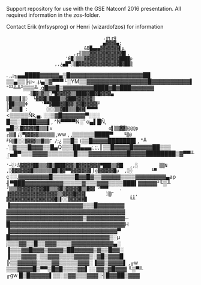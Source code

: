Support repository for use with the GSE Natconf 2016 presentation.
All required information in the zos-folder.

Contact Erik (mfsysprog) or Henri (wizardofzos) for information

                                                                               
                                        ,╔╕╓g                                   
                                        ▄▓▓▓▓▄;                                 
                                 &B█▄▄▄▓▓▓▓▓▓▓▌µ                                
                             ,╓╢▒▒▒▓▓▓▓▓▓▓▓▓▓▓▓█▌,                              
                          'É█░▒▒▒▓▓▓▓▓▓▓▓▓▓▓▓▓████p                             
                      ,,¿▄█▀░▒█▓▓▓▓▓▓▓▓▓▓▓▓▓▓▓█▓██▒                             
.           ,,¡╖▄▄████▓▓▓▓▓▄▒█▓▓▓▓▓▓▓▓▓▓▓▓▓▓▓▓▓▓▓██                             
▒▒▄▒▒╠µ~ .µ▄▒▓▀▀▀└░YM▒▒▓▓▓▓▓▓▓▓▓▓▓▓▓▓▓▓█▓▓▓▓▓▓▓▓▓▓▌                             
  "²²╩╩²▒▒▒╩       .g█▓▓█▒▓▓▓▓▓▓▓▓████▓█▓███▓▓▓▓▓▓                              
         `        .▒█▓▒▓▒▒░▀█▓▓▓▓▓▒▒████▓██▓█▓▓▓▓▄                              
                  ▒█▒▒▒▌▒░  ╘▓▓▓█▒████▒▒▓███▓▓▓▓▓▓▒                             
                ╟██▒▒▒▒Φ     '▀▀▓███▓▓█▓▓▒▓▓█▓▓▓▓▓╜                             
               ╟▀▒▒▒█ :       ░░░▒▒▓██▒▒▒█▓▓▌▀▀▀▀`                              
              <▒▒▒▒▒Ñk,▄,       ░░▒▓█▓▓▓▓▓▓▀░░░                                 
              █▒▒░████▓▓▓▌,        ^Ñ▀▀▀▀Ñ░'         α▄▌█Ñ,                     
             ▄█▒`░█▓▓▓▓▓█▒▒▒▌v                     α▌▒▒▓▓▒@@@p                  
            ╓▒▒▌¡░▀▓▓▓▓▓▒▒▒▒▒▒`         ,ww   ,  ,▒▒▒▒▒▒████▀`    ╙▒@           
            ╜Ñ▒█░░░▓▓▓▓▒▒█▒▒Γ /`;¿      ▒▒█▒ )▒▒█▓▓▓▓███████▌,     "╨           
               .'░▓▒▒▒█▓▓▓▒▒█▄Q▒▒▒██▄▄▄;,;;,║▒▒█▓▓▓▓█▓▓▓▓▓██▒▒▒                 
              ┌▄█▀▒▒▒▓▓▓▓▒▒▒▒▒▒▒█▒▒▒▓▓▓▓▓▓▓▓▓▓█▓▓▓▓████████▒▓▀▀╨        ``      
              `'─░²å▓▓▓▓▓██▒▒▒▓█▒████▓▓▓▒█▓▓▓▓▓▓▓▓▀███▒▒▓█▌  ,,░        ▒▒N     
                  ,░▓▓▓▓▓▓▓█▒▒▒▒▒▒▒██▒█▓▀▀▓▓▓▓▓▓▓▌⌡g▓▓▓▓▓▓█µ  ,░░       ╙▀`     
                ç░░,▓▓▓▓▓▓▓▓█▒▒▒▒▒▒█▓▓█▓▒▒▓▓▓▓▓▒▒▒▒▓▓▓▓▓▓▓▓▄ap                  
                ╢▀███▓▓▓▓▓▓▓▓▓▓▒▒▒▒▒▓▒▒▒▓▓▓▒▒▒▒███▌▓▓▓▓▓²╙▒╨`                   
                 ²▒▒▒▓▓▓▓▓▓▓▓▓▓██▒▒▒▓█▒▓▓▓▓▓█▒▒█▓▓ ²▀▀▀    .                    
                     ▐▓▓▓▓▓▓▓▓▓▓▓▓▓▓▓▓▓▓▒▒▓▓▓▓█▓▓▓▌       ]▒Γ      ,,,          
                     ▓▓▓▓▓▓▓▓▓▓▓▓▓▓▓▓▓▓█▒▌░░▓▓▓▓▓▓█                ╙╨`          
                    ▐▓▓▓▓▓▓▓▓▓▓▓▓▓▓▓▓▓▓▓▒▒▒█▓▓▓▓▓▓▓                             
                    ▓▓▓▓▓▓▓▓▓▓▓▓▓▓▓▓▓▓▓▓▓▓▓▓▓▓▓▓▓▓▓                             
                    ▓▓▓▓▓▓▓▓▓▓▓▓▓▓▓▓▓▓▓▓▒▓▓▓▓▓▓▓▓▓▓─                            
                    █▓▓▓▓▓▓▓▓▓▓▓▓▓▓▓▓▓▓▓▓▓▓▓▓▓▓▓▓▓▓H                            
                    ▐▓▓▓▓▓▓▓▓▓▓▓▓▓▓▓▓▓▓▓▓▓▓▓▓▓▓▓▓▀                              
                    █▓▓▓▓▓▓▓▓▓▓▓▓▓▓▓▓▓▓▓▓▓▓▓▓▓▓▒░µ                              
                   j▒▒▒▓▓▒▒█▒▒▓▓▓▒▒▒▒▓▓▓▓▓▓▓▓▓▓▓▄░                              
                   ▐▒▒▒▓▓█▓▓▓▒▓▓▓▓▒██▓▓▓▓▓▒▓▒▒█▓▓░                              
                   ▐▒▒▒▓▓▓▓░▒▒▓▓▓▒▒▒▒▓▓▓▓▒░▓█▒▓▓▓█                              
                   ╠▒▒▓▓▓▓▓▒▒▒▒▓▓▒▒▒▒▒▓▓▓░▐▓▓▒▓▓▓▓▌          ,╓w                
                   ▒▒▒▓▓▓▓█▒▀▀▒█▓█▒▒▒▒▓▓▌░░▓▓▒▓█▓▓▓         ╙▒▀╨                
     ╓gw           █▒█▓▓▓▓▓▌▒▒░▒▓▓▒▒▒▓▓▓░╢█▓▓██▒▓▓▓                             


